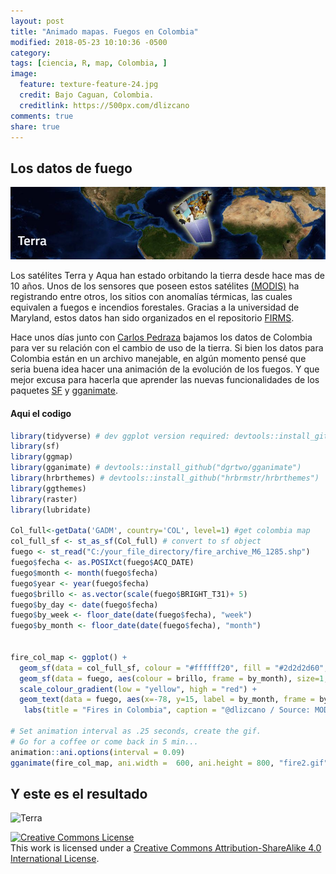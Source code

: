 ```yaml
---
layout: post
title: "Animado mapas. Fuegos en Colombia"
modified: 2018-05-23 10:10:36 -0500
category:
tags: [ciencia, R, map, Colombia, ]
image:
  feature: texture-feature-24.jpg
  credit: Bajo Caguan, Colombia.
  creditlink: https://500px.com/dlizcano
comments: true
share: true
---
```


## Los datos de fuego

![Terra](/images/firemap/terra.jpg)  

Los satélites Terra y Aqua han estado orbitando la tierra desde hace mas de 10 años. Unos de los sensores que poseen estos satélites [(MODIS)](https://modis.gsfc.nasa.gov/about/) ha registrando entre otros, los sitios con anomalías térmicas, las cuales equivalen a fuegos e incendios forestales. Gracias a la universidad de Maryland, estos datos han sido organizados en el repositorio [FIRMS](https://firms.modaps.eosdis.nasa.gov/download/).

Hace unos días junto con [Carlos Pedraza](https://twitter.com/qpedraza) bajamos los datos de Colombia para ver su relación con el cambio de uso de la tierra. Si bien los datos para Colombia están en un archivo manejable, en algún momento pensé que seria buena idea hacer una animación de la evolución de los fuegos. Y que mejor excusa para hacerla que aprender las nuevas funcionalidades de los paquetes [SF](https://cran.r-project.org/web/packages/sf/vignettes/sf1.html) y [gganimate](https://github.com/dgrtwo/gganimate).

#### Aqui el codigo

```r
library(tidyverse) # dev ggplot version required: devtools::install_github("hadley/ggplot2")
library(sf)
library(ggmap)
library(gganimate) # devtools::install_github("dgrtwo/gganimate")
library(hrbrthemes) # devtools::install_github("hrbrmstr/hrbrthemes")
library(ggthemes)
library(raster)
library(lubridate)

Col_full<-getData('GADM', country='COL', level=1) #get colombia map
col_full_sf <- st_as_sf(Col_full) # convert to sf object
fuego <- st_read("C:/your_file_directory/fire_archive_M6_1285.shp")
fuego$fecha <- as.POSIXct(fuego$ACQ_DATE)
fuego$month <- month(fuego$fecha)
fuego$year <- year(fuego$fecha)
fuego$brillo <- as.vector(scale(fuego$BRIGHT_T31)+ 5)
fuego$by_day <- date(fuego$fecha)
fuego$by_week <- floor_date(date(fuego$fecha), "week")
fuego$by_month <- floor_date(date(fuego$fecha), "month")


fire_col_map <- ggplot() +
  geom_sf(data = col_full_sf, colour = "#ffffff20", fill = "#2d2d2d60", size = .1) +
  geom_sf(data = fuego, aes(colour = brillo, frame = by_month), size=1, alpha = .1) +
  scale_colour_gradient(low = "yellow", high = "red") +
  geom_text(data = fuego, aes(x=-78, y=15, label = by_month, frame = by_month), colour = "blue", size = 10) +
   labs(title = "Fires in Colombia", caption = "@dlizcano / Source: MODIS-NASA") # +

# Set animation interval as .25 seconds, create the gif.
# Go for a coffee or come back in 5 min...
animation::ani.options(interval = 0.09)
gganimate(fire_col_map, ani.width =  600, ani.height = 800, "fire2.gif", title_frame = TRUE)  #mp4 is avalable

```   

## Y este es el resultado

![Terra](/images/firemap/fire2.jpg)  



<p>
<a rel="license" href="http://creativecommons.org/licenses/by-sa/4.0/"><img alt="Creative Commons License" style="border-width:0" src="http://i.creativecommons.org/l/by-sa/4.0/88x31.png" /></a><br />This work is licensed under a <a rel="license" href="http://creativecommons.org/licenses/by-sa/4.0/">Creative Commons Attribution-ShareAlike 4.0 International License</a>.
</p>
